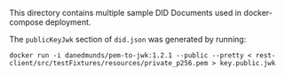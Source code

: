 This directory contains multiple sample DID Documents used in docker-compose deployment.

The `publicKeyJwk` section of `did.json` was generated by running:
```
docker run -i danedmunds/pem-to-jwk:1.2.1 --public --pretty < rest-client/src/testFixtures/resources/private_p256.pem > key.public.jwk
```
